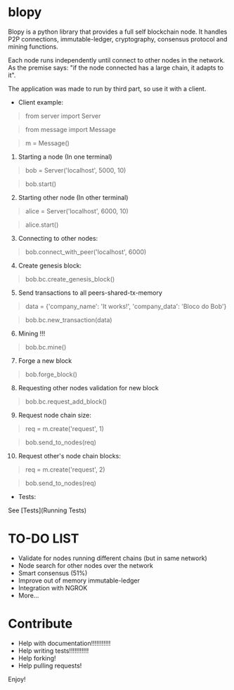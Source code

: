 # blopy

Blopy is a python library that provides a full self blockchain node. It
handles P2P connections, immutable-ledger, cryptography, consensus protocol and
mining functions.

Each node runs independently until connect to other nodes in the network. As the
premise says: "if the node connected has a large chain, it adapts to it".

The application was made to run by third part, so use it with a client.

- Client example:

> from server import Server

> from message import Message

> m = Message()

1) Starting a node (In one terminal)

> bob = Server('localhost', 5000, 10)

> bob.start()

2) Starting other node (In other terminal)

> alice = Server('localhost', 6000, 10)

> alice.start()

3) Connecting to other nodes:

> bob.connect_with_peer('localhost', 6000)

4) Create genesis block:

> bob.bc.create_genesis_block()

5) Send transactions to all peers-shared-tx-memory

> data = {'company_name': 'It works!', 'company_data': 'Bloco do Bob'}

> bob.bc.new_transaction(data)

6) Mining !!!

> bob.bc.mine()

7) Forge a new block

> bob.forge_block()

8) Requesting other nodes validation for new block

> bob.bc.request_add_block()

9) Request node chain size:

> req = m.create('request', 1)

> bob.send_to_nodes(req)

10) Request other's node chain blocks:

> req = m.create('request', 2)

> bob.send_to_nodes(req)

- Tests:

See [Tests](Running Tests)

# TO-DO LIST

- Validate for nodes running different chains (but in same network)
- Node search for other nodes over the network
- Smart consensus (51%)
- Improve out of memory immutable-ledger
- Integration with NGROK
- More...

# Contribute

- Help with documentation!!!!!!!!!!!
- Help writing tests!!!!!!!!!!!
- Help forking!
- Help pulling requests!

Enjoy!
